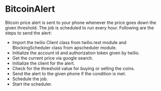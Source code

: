 # BitcoinAlert
Bitcoin price alert is sent to your phone whenever the price goes down the given threshold. The job is scheduled to run every hour. Following are the steps to send the alert:
  - Import the twilio Client class from twilio.rest module and BlockingScheduler class from apscheduler module.
  - Initialize the account id and authorization token given by twilio.
  - Get the current price via google search.
  - Initialize the client for the alert.
  - Check for the threshold value for buying or selling the coins.
  - Send the alert to the given phone if the condition is met.
  - Schedule the job.
  - Start the scheduler.
